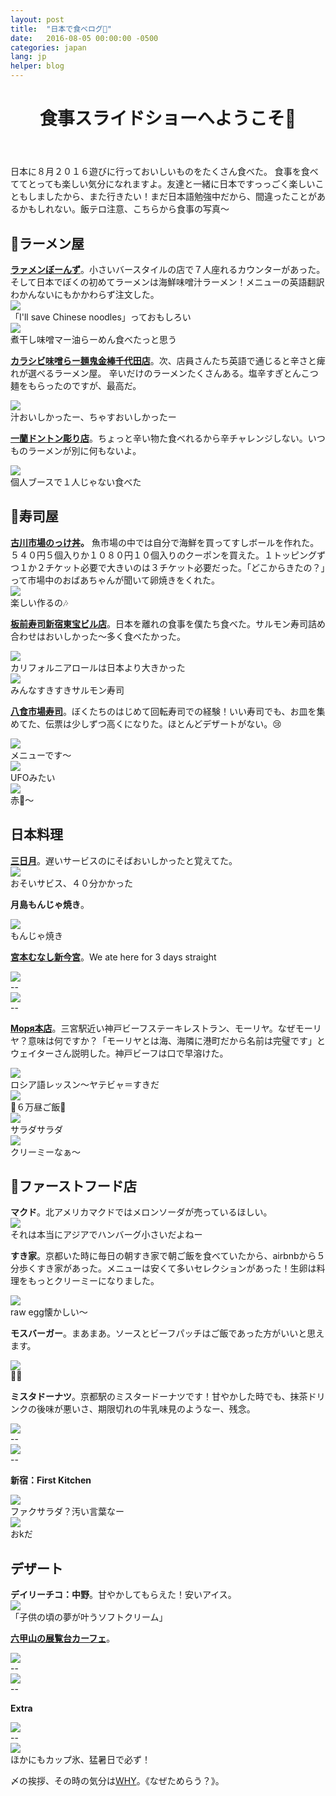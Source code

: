 ```yaml
---
layout: post
title:  "日本で食べログ🍻"
date:   2016-08-05 00:00:00 -0500
categories: japan
lang: jp
helper: blog
---
```

<header><h1>食事スライドショーへようこそ🍴</h1></header>
日本に８月２０１６遊びに行っておいしいものをたくさん食べた。 食事を食べててとっても楽しい気分になれますよ。友達と一緒に日本ですっっごく楽しいこともしましたから、また行きたい！まだ日本語勉強中だから、間違ったことがあるかもしれない。飯テロ注意、こちらから食事の写真〜

<h2>🌟ラーメン屋</h2>
<strong><a href="https://tabelog.com/en/aomori/A0201/A020101/2008312/">ラァメンぼーんず</a></strong>。小さいバースタイルの店で７人座れるカウンターがあった。そして日本でぼくの初めてラーメンは海鮮味噌汁ラーメン！メニューの英語翻訳わかんないにもかかわらず注文した。

<div class="capContainer">
	<img class="blogpic" src="/photos/food/aomori_menu.jpeg" />
	<div class="caption">
		「I'll save Chinese noodles」っておもしろい
	</div>
</div>

<div class="capContainer">
	<img class="blogpic" src="/photos/food/aomori_miso.jpeg" />
	<div class="caption">
		煮干し味噌マー油らーめん食べたっと思う
	</div>
</div>

<strong><a href="https://tabelog.com/en/tokyo/A1310/A131002/13097205/">カラシビ味噌らー麺鬼金棒千代田店</a></strong>。次、店員さんたち英語で通じると辛さと痺れが選べるラーメン屋。 辛いだけのラーメンたくさんある。塩辛すぎとんこつ麺をもらったのですが、最高だ。

<div class="capContainer">
	<img class="blogpic" src="/photos/food/tokyo_ramen.jpeg" />
	<div class="caption">
		汁おいしかったー、ちゃすおいしかったー
	</div>
</div>

<strong><a href="https://www.tripadvisor.jp/Restaurant_Review-g298566-d3944229-Reviews-Ichiran_Dotonbori-Osaka_Osaka_Prefecture_Kinki.html">一蘭ドントン彫り店</a></strong>。ちょっと辛い物た食べれるから辛チャレンジしない。いつものラーメンが別に何もないよ。
<div class="capContainer">
	<img class="blogpic" src="/photos/food/osaka_ichiran.jpeg" />
	<div class="caption">
		個人ブースで１人じゃない食べた
	</div>
</div>


<h2>🌟寿司屋</h2>
<strong><a href="http://www.aomori-ichiba.com/nokkedon/">古川市場のっけ丼</a>。</strong> 魚市場の中では自分で海鮮を買ってすしボールを作れた。５４０円５個入りか１０８０円１０個入りのクーポンを買えた。１トッピングずつ１か２チケット必要で大きいのは３チケット必要だった。「どこからきたの？」って市場中のおばあちゃんが聞いて卵焼きをくれた。
<div class="capContainer">
	<img class="blogpic" src="/photos/food/aomori_nokkedon.jpeg" />
	<div class="caption">
		楽しい作るの🎶
	</div>
</div>


<strong><a href="https://www.tripadvisor.jp/Restaurant_Review-g1066457-d8359710-Reviews-Itamaesushi_Shinjuku_Toho-Shinjuku_Tokyo_Tokyo_Prefecture_Kanto.html">板前寿司新宿東宝ビル店</a></strong>。日本を離れの食事を僕たち食べた。サルモン寿司詰め合わせはおいしかった〜多く食べたかった。
<div class="capContainer">
	<img class="blogpic" src="/photos/food/tokyo_sushi2.jpeg" />
	<div class="caption">
		カリフォルニアロールは日本より大きかった
	</div>
</div>

<div class="capContainer">
	<img class="blogpic" src="/photos/food/tokyo_sushi.jpeg" />
	<div class="caption">
		みんなすきすきサルモン寿司
	</div>
</div>

<strong><a href="https://tabelog.com/en/aomori/A0203/A020301/2000178/">八食市場寿司</a></strong>。ぼくたちのはじめて回転寿司での経験！いい寿司でも、お皿を集めてた、伝票は少しずつ高くになりた。ほとんどデザートがない。😢
<div class="capContainer">
	<img class="blogpic" src="/photos/food/hachinohe_kaitenzushi4.jpeg" />
	<div class="caption">
		メニューです〜	
	</div>
</div>

<div class="capContainer">
	<img class="blogpic" src="/photos/food/hachinohe_kaitenzushi1.jpeg" />
	<div class="caption">
		UFOみたい
	</div>
</div>

<div class="capContainer">
	<img class="blogpic" src="/photos/food/hachinohe_kaitenzushi3.jpeg" />
	<div class="caption">
		赤🍷〜 
	</div>
</div>

<h2>日本料理</h2>
<strong><a href="https://tabelog.com/en/kyoto/A2601/A260403/26023139/">三日月</a></strong>。遅いサービスのにそばおいしかったと覚えてた。

<div class="capContainer">
	<img class="blogpic" src="/photos/food/kyoto_teishoku.jpeg" />
	<div class="caption">
		おそいサビス、４０分かかった
	</div>
</div>
<!-- todo -->


<strong>月島もんじゃ焼き</strong>。
<div class="capContainer">
	<img class="blogpic" src="/photos/food/tokyo_monjayaki.jpeg" />
	<div class="caption">
		もんじゃ焼き
	</div>
</div>


<strong><a href="https://tabelog.com/en/osaka/A2701/A270206/27067981/">宮本むなし新今宮</a></strong>。We ate here for 3 days straight 
<div class="capContainer">
	<img class="blogpic" src="/photos/food/osaka_fried.jpeg" />
	<div class="caption">
		--
	</div>
</div>

<div class="capContainer">
	<img class="blogpic" src="/photos/food/osaka_deluxe_teishoku.jpeg" />
	<div class="caption">
		--
	</div>
</div>

<!-- todo -->


<strong><a href="https://tabelog.com/en/hyogo/A2801/A280101/28000615/">Моря本店</a></strong>。三宮駅近い神戸ビーフステーキレストラン、モーリヤ。なぜモーリヤ？意味は何ですか？「モーリヤとは海、海隣に港町だから名前は完璧です」とウェイターさん説明した。神戸ビーフは口で早溶けた。
<div class="capContainer">
	<img class="blogpic" src="/photos/food/kobe_morya.jpeg" />
	<div class="caption">
		ロシア語レッスン〜ヤテビャ＝すきだ
	</div>
</div>

<div class="capContainer">
	<img class="blogpic" src="/photos/food/kobe_beeeef.jpeg" />
	<div class="caption">
		💸６万昼ご飯💸
	</div>
</div>

<div class="capContainer">
	<img class="blogpic" src="/photos/food/kobe_beef.jpeg" />
	<div class="caption">
		サラダサラダ
	</div>
</div>


<div class="capContainer">
	<img class="blogpic" src="/photos/food/kobe_kabocha.jpeg" />
	<div class="caption">
		クリーミーなぁ〜	
	</div>
</div>


<h2>🌟ファーストフード店</h2>
<strong>マクド</strong>。北アメリカマクドではメロンソーダが売っているほしい。
<div class="capContainer">
	<img class="blogpic" src="/photos/food/kyoto_makudo.jpeg" />
	<div class="caption">
		それは本当にアジアでハンバーグ小さいだよねー
	</div>
</div>

<strong>すき家</strong>。京都いた時に毎日の朝すき家で朝ご飯を食べていたから、airbnbから５分歩くすき家があった。メニューは安くて多いセレクションがあった！生卵は料理をもっとクリーミーになりました。
<div class="capContainer">
	<img class="blogpic" src="/photos/food/kyoto_raw_egg.jpeg" />
	<div class="caption">
		raw egg懐かしい〜
	</div>
</div>


<strong>モスバーガー</strong>。まあまあ。ソースとビーフパッチはご飯であった方がいいと思えます。
<div class="capContainer">
	<img class="blogpic" src="/photos/food/kyoto_mos.jpeg" />
	<div class="caption">
		🍟✨	
	</div>
</div>

<strong>ミスタドーナツ</strong>。京都駅のミスタードーナツです！甘やかした時でも、抹茶ドリンクの後味が悪いさ、期限切れの牛乳味見のようなー、残念。
<div class="capContainer">
	<img class="blogpic" src="/photos/food/kyoto_eki_donut.jpeg" />
	<div class="caption">
		--
	</div>
</div>




<div class="capContainer">
	<img class="blogpic" src="/photos/food/nara_nagood.jpeg" />
	<div class="caption">
		--
	</div>
</div>

<strong>新宿：First Kitchen</strong>
<div class="capContainer">
	<img class="blogpic" src="/photos/food/tokyo_fakusarada.jpeg" />
	<div class="caption">
		ファクサラダ？汚い言葉なー
	</div>
</div>

<div class="capContainer">
	<img class="blogpic" src="/photos/food/tokyo_fakusarada_no_ue.jpeg" />
	<div class="caption">
	おkだ	
	</div>
</div>



<h2>デザート</h2>
<strong>デイリーチコ：中野</strong>。甘やかしてもらえた！安いアイス。
<div class="capContainer">
	<img class="blogpic" src="/photos/food/tokyo_nakano_nagai_aisu.jpeg" />
	<div class="caption">
		「子供の頃の夢が叶うソフトクリーム」
	</div>
</div>

<strong><a href="https://www.rokkosan.com/tenrandai/">六甲山の展覧台カーフェ</a></strong>。
<div class="capContainer">
	<img class="blogpic" src="/photos/food/kobe_shiratama_honmono.jpeg" />
	<div class="caption">
		--
	</div>
</div>

<div class="capContainer">
	<img class="blogpic" src="/photos/food/tokyo_meronpan.jpeg" />
	<div class="caption">
		--
	</div>
</div>

<strong>Extra</strong>
<div class="capContainer">
	<img class="blogpic" src="/photos/food/hachinohe_amerika_nagai_poteto.jpeg" />
	<div class="caption">
		--
	</div>
</div>

<div class="capContainer">
	<img class="blogpic" src="/photos/food/nara_kappu_goori.jpeg" />
	<div class="caption">
		ほかにもカップ氷、猛暑日で必ず！
	</div>
</div>


〆の挨拶、その時の気分は<a href="https://www.youtube.com/watch?v=WkdtmT8A2iY">WHY</a>。《なぜためらう？》。